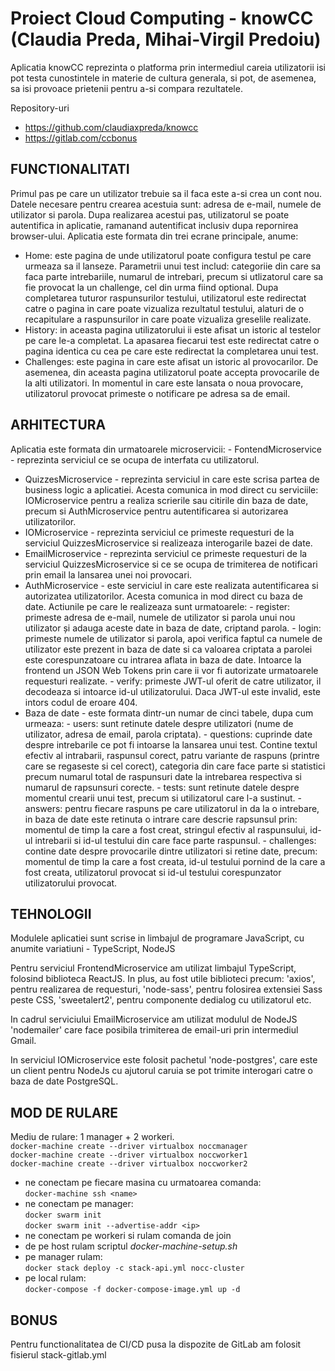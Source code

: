 # Proiect Cloud Computing - knowCC (Claudia Preda, Mihai-Virgil Predoiu)

Aplicatia knowCC reprezinta o platforma prin intermediul careia utilizatorii
isi pot testa cunostintele in materie de cultura generala, si pot, de asemenea,
sa isi provoace prietenii pentru a-si compara rezultatele.

Repository-uri

- https://github.com/claudiaxpreda/knowcc
- https://gitlab.com/ccbonus

## FUNCTIONALITATI

Primul pas pe care un utilizator trebuie sa il faca este a-si crea un cont nou.
Datele necesare pentru crearea acestuia sunt: adresa de e-mail, numele de
utilizator si parola. Dupa realizarea acestui pas, utilizatorul se poate
autentifica in aplicatie, ramanand autentificat inclusiv dupa repornirea
browser-ului.
Aplicatia este formata din trei ecrane principale, anume:

- Home: este pagina de unde utilizatorul poate configura testul pe care
  urmeaza sa il lanseze. Parametrii unui test includ: categoriie din care sa faca
  parte intrebariile, numarul de intrebari, precum si utlizatorul care sa fie
  provocat la un challenge, cel din urma fiind optional. Dupa completarea tuturor
  raspunsurilor testului, utilizatorul este redirectat catre o pagina in care
  poate vizualiza rezultatul testului, alaturi de o recapitulare a raspunsurilor
  in care poate vizualiza greselile realizate.
- History: in aceasta pagina utilizatorului ii este afisat un istoric
  al testelor pe care le-a completat. La apasarea fiecarui test este redirectat
  catre o pagina identica cu cea pe care este redirectat la completarea unui test.
- Challenges: este pagina in care este afisat un istoric al provocarilor.
  De asemenea, din aceasta pagina utilizatorul poate accepta provocarile de la alti
  utilizatori.
  In momentul in care este lansata o noua provocare, utilizatorul provocat primeste
  o notificare pe adresa sa de email.

## ARHITECTURA

Aplicatia este formata din urmatoarele microservicii: - FontendMicroservice - reprezinta serviciul ce se ocupa de interfata cu
utilizatorul.

- QuizzesMicroservice - reprezinta serviciul in care este scrisa partea
  de business logic a aplicatiei. Acesta comunica in mod direct cu serviciile:
  IOMicroservice pentru a realiza scrierile sau citirile din baza de date, precum
  si AuthMicroservice pentru autentificarea si autorizarea utilizatorilor.
- IOMicroservice - reprezinta serviciul ce primeste requesturi de la
  serviciul QuizzesMicroservice si realizeaza interogarile bazei de date.
- EmailMicroservice - reprezinta serviciul ce primeste requesturi de la
  serviciul QuizzesMicroservice si ce se ocupa de trimiterea de notificari prin
  email la lansarea unei noi provocari.
- AuthMicroservice - este serviciul in care este realizata autentificarea
  si autorizatea utilizatorilor. Acesta comunica in mod direct cu baza de date.
  Actiunile pe care le realizeaza sunt urmatoarele: - register: primeste adresa de e-mail, numele de utilizator si
  parola unui nou utilizator și adauga aceste date in baza de date, criptand parola. - login: primeste numele de utilizator si parola, apoi verifica
  faptul ca numele de utilizator este prezent in baza de date si ca valoarea criptata
  a parolei este corespunzatoare cu intrarea aflata in baza de date. Intoarce la
  frontend un JSON Web Tokens prin care ii vor fi autorizate urmatoarele requesturi
  realizate. - verify: primeste JWT-ul oferit de catre utilizator, il decodeaza
  si intoarce id-ul utilizatorului. Daca JWT-ul este invalid, este intors codul de
  eroare 404.
- Baza de date - este formata dintr-un numar de cinci tabele, dupa cum urmeaza: - users: sunt retinute datele despre utilizatori (nume de utilizator,
  adresa de email, parola criptata). - questions: cuprinde date despre intrebarile ce pot fi intoarse la
  lansarea unui test. Contine textul efectiv al intrabarii, raspunsul corect, patru
  variante de raspuns (printre care se regaseste si cel corect), categoria din care face
  parte si statistici precum numarul total de raspunsuri date la intrebarea respectiva si
  numarul de rapsunsuri corecte. - tests: sunt retinute datele despre momentul crearii unui test, precum
  si utilizatorul care l-a sustinut. - answers: pentru fiecare raspuns pe care utilizatorul in da la o
  intrebare, in baza de date este retinuta o intrare care descrie rapsunsul prin:
  momentul de timp la care a fost creat, stringul efectiv al raspunsului, id-ul intrebarii
  si id-ul testului din care face parte raspunsul. - challenges: contine date despre provocarile dintre utilizatori
  si retine date, precum: momentul de timp la care a fost creata, id-ul testului pornind
  de la care a fost creata, utilizatorul provocat si id-ul testului corespunzator
  utilizatorului provocat.

## TEHNOLOGII

Modulele aplicatiei sunt scrise in limbajul de programare JavaScript, cu anumite
variatiuni - TypeScript, NodeJS

Pentru serviciul FrontendMicroservice am utilizat limbajul TypeScript, folosind
biblioteca ReactJS. In plus, au fost utile biblioteci precum: 'axios', pentru
realizarea de requesturi,
'node-sass', pentru folosirea extensiei Sass peste CSS, 'sweetalert2', pentru
componente dedialog cu utilizatorul etc.

In cadrul serviciului EmailMicroservice am utilizat modulul de NodeJS 'nodemailer'
care face posibila trimiterea de email-uri prin intermediul Gmail.

In serviciul IOMicroservice este folosit pachetul 'node-postgres', care este un
client pentru NodeJs cu ajutorul caruia se pot trimite interogari catre o baza de
date PostgreSQL.

## MOD DE RULARE

Mediu de rulare: 1 manager + 2 workeri. <br/>
`docker-machine create --driver virtualbox noccmanager`<br/>
`docker-machine create --driver virtualbox noccworker1`<br/>
`docker-machine create --driver virtualbox noccworker2`

- ne conectam pe fiecare masina cu urmatoarea comanda: <br/>
  `docker-machine ssh <name>`
- ne conectam pe manager: <br/>
  `docker swarm init` <br/>
  `docker swarm init --advertise-addr <ip>`
- ne conectam pe workeri si rulam comanda de join
- de pe host rulam scriptul _docker-machine-setup.sh_
- pe manager rulam: <br/>
  `docker stack deploy -c stack-api.yml nocc-cluster`
- pe local rulam: <br/>
  `docker-compose -f docker-compose-image.yml up -d`

## BONUS

Pentru functionalitatea de CI/CD pusa la dispozite de GitLab am folosit fisierul stack-gitlab.yml
